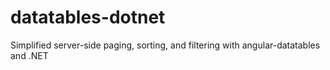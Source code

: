 # datatables-dotnet
Simplified server-side paging, sorting, and filtering with angular-datatables and .NET
